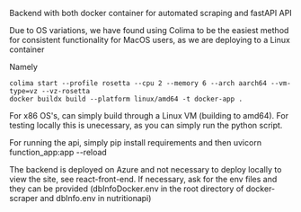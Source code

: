 Backend with both docker container for automated scraping and fastAPI API

Due to OS variations, we have found using Colima to be the easiest method for consistent functionality for MacOS users, as we are deploying to a Linux container

Namely
```
colima start --profile rosetta --cpu 2 --memory 6 --arch aarch64 --vm-type=vz --vz-rosetta 
docker buildx build --platform linux/amd64 -t docker-app .
```

For x86 OS's, can simply build through a Linux VM (building to amd64). For testing locally this is unecessary, as you can simply run the python script.


For running the api, simply pip install requirements and then uvicorn function_app:app --reload


The backend is deployed on Azure and not necessary to deploy locally to view the site, see react-front-end. 
If necessary, ask for the env files and they can be provided (dbInfoDocker.env in the root directory of docker-scraper and dbInfo.env in nutritionapi)
